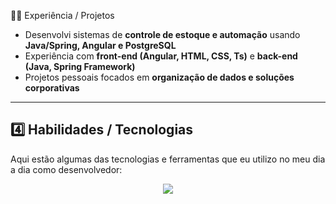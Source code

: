 🧑‍💻 Experiência / Projetos
- Desenvolvi sistemas de **controle de estoque e automação** usando **Java/Spring, Angular e PostgreSQL**  
- Experiência com **front-end (Angular, HTML, CSS, Ts)** e **back-end (Java, Spring Framework)**  
- Projetos pessoais focados em **organização de dados e soluções corporativas**

---

## 4️⃣ Habilidades / Tecnologias
Aqui estão algumas das tecnologias e ferramentas que eu utilizo no meu dia a dia como desenvolvedor:
<p align="center">
  <a href="https://skillicons.dev">
    <img src="https://skillicons.dev/icons?i=java,spring,linux,angular,postgre,git,mysql" />
  </a>
</p>

